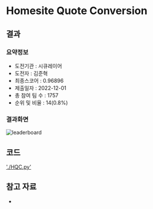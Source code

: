 # Homesite Quote Conversion

## 결과

### 요약정보

- 도전기관 : 시큐레이어
- 도전자 : 김준혁
- 최종스코어 : 0.96896
- 제출일자 : 2022-12-01
- 총 참여 팀 수 : 1757
- 순위 및 비율 : 14(0.8%)

### 결과화면

![leaderboard](./img/leaderboard.png)


## 코드

['./HQC.py'](./HQC.py)

## 참고 자료

- 
